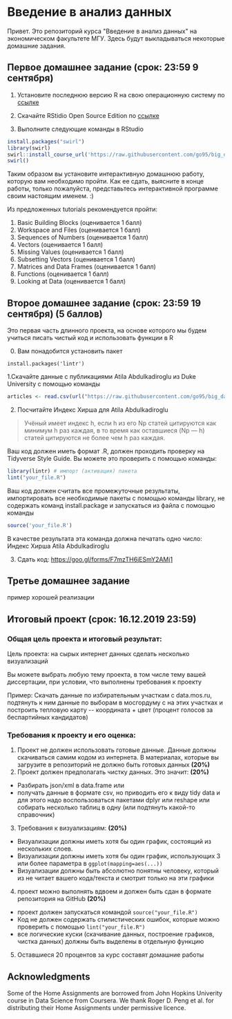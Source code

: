 # Введение в анализ данных

Привет. Это репозиторий курса "Введение в анализ данных" на экономическом факультете МГУ. Здесь будут выкладываться некоторые домашние задания.

## Первое домашнее задание (срок: 23:59 9 сентября)

1. Установите последнюю версию R на свою операционную систему по [ссылке](https://cran.rstudio.com)

2. Скачайте RStidio Open Source Edition по [ссылке](https://www.rstudio.com/products/RStudio)

3. Выполните следующие команды в RStudio

```R
install.packages("swirl")
library(swirl)
swirl::install_course_url('https://raw.githubusercontent.com/go95/big_data_intro/master/student_files/R_Programming.zip')
swirl()
```

Таким образом вы установите интерактивную домашнюю работу, которую вам необходимо пройти. Как ее сдать, выясните в конце работы, только пожалуйста, представьтесь интерактивной программе своим настоящим именем. :)



Из предложенных tutorials рекомендуется пройти:
1. Basic Building Blocks (оценивается 1 балл)
2. Workspace and Files (оценивается 1 балл)
3. Sequences of Numbers (оценивается 1 балл)
4. Vectors (оценивается 1 балл)
5. Missing Values (оценивается 1 балл)
6. Subsetting Vectors (оценивается 1 балл)
7. Matrices and Data Frames (оценивается 1 балл)
9. Functions (оценивается 1 балл)
12. Looking at Data (оценивается 1 балл)


## Второе домашнее задание (срок: 23:59 19 сентября) (5 баллов)

Это первая часть длинного проекта, на основе которого мы будем учиться писать чистый код и использовать функции в R

0. Вам понадобится установить пакет

```
install.packages('lintr')
```

1.Скачайте данные с публикациями Atila Abdulkadiroglu из Duke University c помощью команды

```R
articles <- read.csv(url("https://raw.githubusercontent.com/go95/big_data_intro/master/Abdulkadiroglou.csv"))
```

2. Посчитайте Индекс Хирша для Atila Abdulkadiroglu

> Учёный имеет индекс h, если h из его Np статей цитируются как минимум h раз каждая, в то время как оставшиеся (Np — h) статей цитируются не более чем h раз каждая.

Ваш код должен иметь формат .R, должен проходить проверку на Tidyverse Style Guide. Вы можете это проверить с помощью команды:

```R
library(lintr) # импорт (активация) пакета
lint("your_file.R")
```

Ваш код должен считать все промежуточные результаты, импортировать все необходимые пакеты с помощью команды library, не содержать команд install.package и запускаться из файла с помощью команды

```R
source('your_file.R')
```

В качестве результата эта команда должна печатать одно число: Индекс Хирша Atila Abdulkadiroglu

3. Сдать код: https://goo.gl/forms/F7mzTH6jESmY2AMj1 


## Третье домашнее задание

пример хорошей реализации

## Итоговый проект (срок: 16.12.2019 23:59)

### Общая цель проекта и итоговый результат: 

Цель проекта: на сырых интернет данных сделать несколько визуализаций

Вы можете выбрать любую тему проекта, в том числе тему вашей диссертации, при условии, что выполнены требования к проекту

Пример: Скачать данные по избирательным участкам с data.mos.ru, подтянуть к ним данные по выборам в мосгордуму с на этих участках и построить тепловую карту -- координата + цвет (процент голосов за беспартийных кандидатов)

### Требования к проекту и его оценка:

1. Проект не должен использовать готовые данные. Данные должны скачиваться самим кодом из интернета. В материалах, которые вы загрузите в репозиторий не должно быть готовых данных **(20%)**
2. Проект должен предполагать чистку данных. Это значит: **(20%)**
  * Разбирать json/xml в data.frame или
  * получать данные в формате csv, но приводить его к виду tidy data и для этого надо воспользоваться пакетами dplyr или reshape или собирать несколько таблиц в одну (или подтянуть какой-то справочник)
3. Требования к визуализациям: **(20%)**
  * Визуализации должны иметь хотя бы один график, состоящий из нескольких слоев.
  * Визуализации должны иметь хотя бы один график, использующих 3 или более параметра в `ggplot(mapping=aes(...))`
  * Визуализации должны быть абсолютно понятны человеку, который из не читает вашего кода/текста и смотрит только на эти графики
4. проект можно выполнять вдвоем и должен быть сдан в формате репозитория на GitHub **(20%)**
  * проект должен запускаться командой `source("your_file.R")`
  * Код не должен содержать стилистических ошибок, которые можно проверить с помощью `lint("your_file.R")`
  * все логические куски (скачивание данных, построение графиков, чистка данных) должны быть выделены в отдельную функцию
5. Оставшиеся 20 процентов за курс составят домашние работы


## Acknowledgments

Some of the Home Assignments are borrowed from John Hopkins Univerity course in Data Science from Coursera. We thank Roger D. Peng et al. for distributing their Home Assignments under permissive licence.

